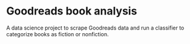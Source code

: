 # Goodreads book analysis
A data science project to scrape Goodreads data and run a classifier to categorize books as fiction or nonfiction.
